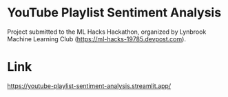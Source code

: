 # YouTube Playlist Sentiment Analysis

Project submitted to the ML Hacks Hackathon, organized by Lynbrook Machine Learning Club (https://ml-hacks-19785.devpost.com).

# Link

https://youtube-playlist-sentiment-analysis.streamlit.app/
